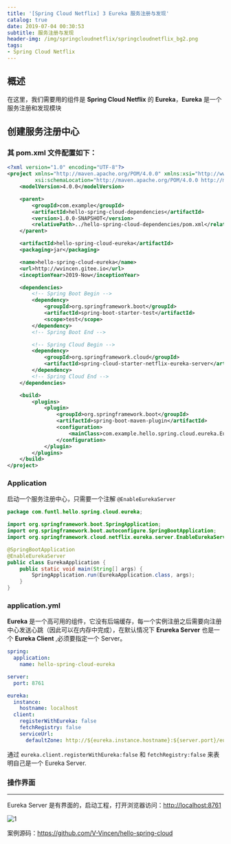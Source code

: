 ```yaml
---
title: '[Spring Cloud Netflix] 3 Eureka 服务注册与发现'
catalog: true
date: 2019-07-04 00:30:53
subtitle: 服务注册与发现
header-img: /img/springcloudnetflix/springcloudnetflix_bg2.png
tags:
- Spring Cloud Netflix
---
```


## 概述
在这里，我们需要用的组件是 **Spring Cloud Netflix** 的 **Eureka**，**Eureka** 是一个服务注册和发现模块

##  创建服务注册中心
### 其 pom.xml 文件配置如下：
```xml
<?xml version="1.0" encoding="UTF-8"?>
<project xmlns="http://maven.apache.org/POM/4.0.0" xmlns:xsi="http://www.w3.org/2001/XMLSchema-instance"
         xsi:schemaLocation="http://maven.apache.org/POM/4.0.0 http://maven.apache.org/xsd/maven-4.0.0.xsd">
    <modelVersion>4.0.0</modelVersion>

    <parent>
        <groupId>com.example</groupId>
        <artifactId>hello-spring-cloud-dependencies</artifactId>
        <version>1.0.0-SNAPSHOT</version>
        <relativePath>../hello-spring-cloud-dependencies/pom.xml</relativePath>
    </parent>

    <artifactId>hello-spring-cloud-eureka</artifactId>
    <packaging>jar</packaging>

    <name>hello-spring-cloud-eureka</name>
    <url>http://wvincen.gitee.io</url>
    <inceptionYear>2019-Now</inceptionYear>

    <dependencies>
        <!-- Spring Boot Begin -->
        <dependency>
            <groupId>org.springframework.boot</groupId>
            <artifactId>spring-boot-starter-test</artifactId>
            <scope>test</scope>
        </dependency>
        <!-- Spring Boot End -->

        <!-- Spring Cloud Begin -->
        <dependency>
            <groupId>org.springframework.cloud</groupId>
            <artifactId>spring-cloud-starter-netflix-eureka-server</artifactId>
        </dependency>
        <!-- Spring Cloud End -->
    </dependencies>

    <build>
        <plugins>
            <plugin>
                <groupId>org.springframework.boot</groupId>
                <artifactId>spring-boot-maven-plugin</artifactId>
                <configuration>
                    <mainClass>com.example.hello.spring.cloud.eureka.EurekaApplication</mainClass>
                </configuration>
            </plugin>
        </plugins>
    </build>
</project>
```

###  Application
启动一个服务注册中心，只需要一个注解 `@EnableEurekaServer`
```java
package com.funtl.hello.spring.cloud.eureka;

import org.springframework.boot.SpringApplication;
import org.springframework.boot.autoconfigure.SpringBootApplication;
import org.springframework.cloud.netflix.eureka.server.EnableEurekaServer;

@SpringBootApplication
@EnableEurekaServer
public class EurekaApplication {
    public static void main(String[] args) {
        SpringApplication.run(EurekaApplication.class, args);
    }
}
```

### application.yml
**Eureka** 是一个高可用的组件，它没有后端缓存，每一个实例注册之后需要向注册中心发送心跳（因此可以在内存中完成），在默认情况下 **Erureka Server** 也是一个 **Eureka Client** ,必须要指定一个 Server。
```yml
spring:
  application:
    name: hello-spring-cloud-eureka

server:
  port: 8761

eureka:
  instance:
    hostname: localhost
  client:
    registerWithEureka: false
    fetchRegistry: false
    serviceUrl:
      defaultZone: http://${eureka.instance.hostname}:${server.port}/eureka/
```

通过 `eureka.client.registerWithEureka:false` 和 `fetchRegistry:false` 来表明自己是一个 Eureka Server.

### 操作界面
---
Eureka Server 是有界面的，启动工程，打开浏览器访问：[http://localhost:8761](https://v_vincen.gitee.io/404.html)

![1](1.png)

案例源码：https://github.com/V-Vincen/hello-spring-cloud